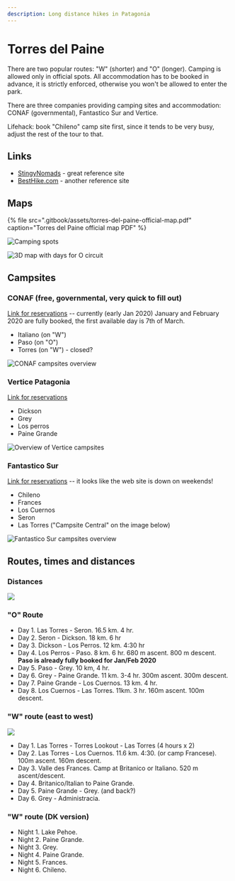 ```yaml
---
description: Long distance hikes in Patagonia
---
```


# Torres del Paine

There are two popular routes: "W" \(shorter\) and "O" \(longer\). Camping is allowed only in official spots. All accommodation has to be booked in advance, it is strictly enforced, otherwise you won't be allowed to enter the park.

There are three companies providing camping sites and accommodation: CONAF \(governmental\), Fantastico Sur and Vertice.

Lifehack: book "Chileno" camp site first, since it tends to be very busy, adjust the rest of the tour to that.

## Links

* [StingyNomads](https://stingynomads.com/torres-del-paine-hiking-guide/) - great reference site
* [BestHike.com](https://besthike.com/s-america/patagonian-andes/paine-circuit/) - another reference site

## Maps

{% file src=".gitbook/assets/torres-del-paine-official-map.pdf" caption="Torres del Paine official map PDF" %}

![Camping spots](.gitbook/assets/refugios-map.jpg)

![3D map with days for O circuit](.gitbook/assets/torres-3d-map.jpg)

## Campsites

### CONAF \(free, governmental, very quick to fill out\)

[Link for reservations](https://wubook.net/wbkd/wbk/?lcode=1470832720) -- currently \(early Jan 2020\) January and February 2020 are fully booked, the first available day is 7th of March.

* Italiano \(on "W"\)
* Paso \(on "O"\)
* Torres \(on "W"\) - closed?

![CONAF campsites overview](.gitbook/assets/conaf-overview.png)

### Vertice Patagonia

[Link for reservations](https://reservas.verticepatagonia.cl/index.xhtml)

* Dickson
* Grey
* Los perros
* Paine Grande

![Overview of Vertice campsites](.gitbook/assets/vertice-overview.png)

### Fantastico Sur

[Link for reservations](http://www.fantasticosur.com/) -- it looks like the web site is down on weekends!

* Chileno
* Frances
* Los Cuernos
* Seron
* Las Torres \("Campsite Central" on the image below\)

![Fantastico Sur campsites overview](.gitbook/assets/fantastico-sur-overview.jpg)

## Routes, times and distances

### Distances

![](.gitbook/assets/timings-and-distances.png)

### "O" Route

* Day 1. Las Torres - Seron. 16.5 km. 4 hr.
* Day 2. Seron - Dickson. 18 km. 6 hr
* Day 3. Dickson - Los Perros. 12 km. 4:30 hr
* Day 4. Los Perros - Paso. 8 km. 6 hr. 680 m ascent. 800 m descent. **Paso is already fully booked for Jan/Feb 2020**
* Day 5. Paso - Grey. 10 km, 4 hr.
* Day 6. Grey - Paine Grande. 11 km. 3-4 hr. 300m ascent. 300m descent.
* Day 7. Paine Grande - Los Cuernos. 13 km. 4 hr.
* Day 8. Los Cuernos - Las Torres. 11km. 3 hr. 160m ascent. 100m descent.

### "W" route \(east to west\)

![](.gitbook/assets/w-map.png)

* Day 1. Las Torres - Torres Lookout - Las Torres \(4 hours x 2\)
* Day 2. Las Torres - Los Cuernos. 11.6 km. 4:30. \(or camp Francese\). 100m ascent. 160m descent.
* Day 3. Valle des Frances. Camp at Britanico or Italiano. 520 m ascent/descent.
* Day 4. Britanico/Italian to Paine Grande.
* Day 5. Paine Grande - Grey. \(and back?\)
* Day 6. Grey - Administracia.

### "W" route \(DK version\)

* Night 1. Lake Pehoe.
* Night 2. Paine Grande.
* Night 3. Grey.
* Night 4. Paine Grande.
* Night 5. Frances.
* Night 6. Chileno.





